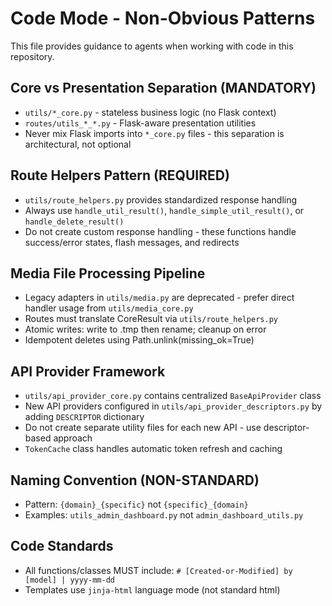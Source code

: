 # Code Mode - Non-Obvious Patterns

This file provides guidance to agents when working with code in this repository.

## Core vs Presentation Separation (MANDATORY)
- `utils/*_core.py` - stateless business logic (no Flask context)
- `routes/utils_*_*.py` - Flask-aware presentation utilities
- Never mix Flask imports into `*_core.py` files - this separation is architectural, not optional

## Route Helpers Pattern (REQUIRED)
- `utils/route_helpers.py` provides standardized response handling
- Always use `handle_util_result()`, `handle_simple_util_result()`, or `handle_delete_result()`
- Do not create custom response handling - these functions handle success/error states, flash messages, and redirects

## Media File Processing Pipeline
- Legacy adapters in `utils/media.py` are deprecated - prefer direct handler usage from `utils/media_core.py`
- Routes must translate CoreResult via `utils/route_helpers.py`
- Atomic writes: write to .tmp then rename; cleanup on error
- Idempotent deletes using Path.unlink(missing_ok=True)

## API Provider Framework
- `utils/api_provider_core.py` contains centralized `BaseApiProvider` class
- New API providers configured in `utils/api_provider_descriptors.py` by adding `DESCRIPTOR` dictionary
- Do not create separate utility files for each new API - use descriptor-based approach
- `TokenCache` class handles automatic token refresh and caching

## Naming Convention (NON-STANDARD)
- Pattern: `{domain}_{specific}` not `{specific}_{domain}`
- Examples: `utils_admin_dashboard.py` not `admin_dashboard_utils.py`

## Code Standards
- All functions/classes MUST include: `# [Created-or-Modified] by [model] | yyyy-mm-dd`
- Templates use `jinja-html` language mode (not standard html)